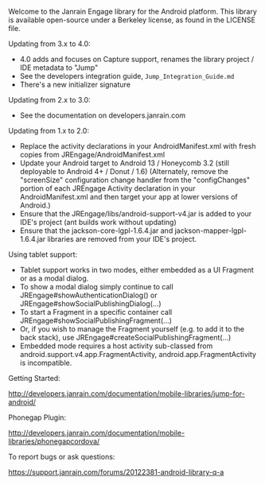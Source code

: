 Welcome to the Janrain Engage library for the Android platform.  This library is available
open-source under a Berkeley license, as found in the LICENSE file.

Updating from 3.x to 4.0:
- 4.0 adds and focuses on Capture support, renames the library project / IDE metadata to "Jump"
- See the developers integration guide, `Jump_Integration_Guide.md`
- There's a new initializer signature

Updating from 2.x to 3.0:
- See the documentation on developers.janrain.com

Updating from 1.x to 2.0:

- Replace the activity declarations in your AndroidManifest.xml with fresh copies from
  JREngage/AndroidManifest.xml
- Update your Android target to Android 13 / Honeycomb 3.2 (still deployable to Android 4+ / Donut / 1.6)
  (Alternately, remove the "screenSize" configuration change handler from the "configChanges"
  portion of each JREngage Activity declaration in your AndroidManifest.xml and then target your app at
  lower versions of Android.)
- Ensure that the JREngage/libs/android-support-v4.jar is added to your IDE's project (ant builds work
  without updating)
- Ensure that the jackson-core-lgpl-1.6.4.jar and jackson-mapper-lgpl-1.6.4.jar libraries are removed from
  your IDE's project.

Using tablet support:
- Tablet support works in two modes, either embedded as a UI Fragment or as a modal dialog.
- To show a modal dialog simply continue to call JREngage#showAuthenticationDialog() or
  JREngage#showSocialPublishingDialog(...)
- To start a Fragment in a specific container call JREngage#showSocialPublishingFragment(...)
- Or, if you wish to manage the Fragment yourself (e.g. to add it to the back stack), use
  JREngage#createSocialPublishingFragment(...)
- Embedded mode requires a host activity sub-classed from android.support.v4.app.FragmentActivity,
  android.app.FragmentActivity is incompatible.

Getting Started:

http://developers.janrain.com/documentation/mobile-libraries/jump-for-android/

Phonegap Plugin:

http://developers.janrain.com/documentation/mobile-libraries/phonegapcordova/

To report bugs or ask questions:

https://support.janrain.com/forums/20122381-android-library-q-a

